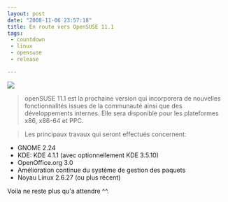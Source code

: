 ```yaml
---
layout: post
date: "2008-11-06 23:57:18"
title: En route vers OpenSUSE 11.1
tags:
 - countdown
 - linux
 - opensuse
 - release

---
```


[![](http://counter.opensuse.org/11.1/small)](http://en.opensuse.org/openSUSE_11.1)




> openSUSE 11.1 est la prochaine version qui incorporera de nouvelles fonctionnalités issues de la communauté ainsi que des développements internes. Elle sera disponible pour les plateformes x86, x86-64 et PPC.

> Les principaux travaux qui seront effectués concernent:

* GNOME 2.24
* KDE: KDE 4.1.1 (avec optionnellement KDE 3.5.10)
* OpenOffice.org 3.0
* Amélioration continue du système de gestion des paquets
* Noyau Linux 2.6.27 (ou plus récent)

Voila ne reste plus qu'a attendre ^^.
